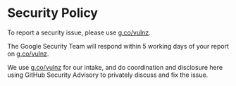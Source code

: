 # Security Policy

To report a security issue, please use [g.co/vulnz](https://g.co/vulnz).

The Google Security Team will respond within 5 working days of your report on [g.co/vulnz](https://g.co/vulnz).

We use [g.co/vulnz](https://g.co/vulnz) for our intake, and do coordination and disclosure here using GitHub Security Advisory to privately discuss and fix the issue.